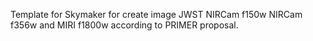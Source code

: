 Template for Skymaker for create image JWST NIRCam f150w NIRCam f356w and MIRI f1800w according to PRIMER proposal.

